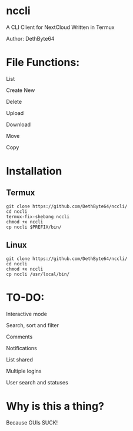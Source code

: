 # nccli
A CLI Client for NextCloud
Written in Termux

Author: DethByte64

# File Functions:

  List

  Create New

  Delete

  Upload

  Download

  Move

  Copy

# Installation
## Termux
    git clone https://github.com/DethByte64/nccli/
    cd nccli
    termux-fix-shebang nccli
    chmod +x nccli
    cp nccli $PREFIX/bin/
## Linux
    git clone https://github.com/DethByte64/nccli/
    cd nccli
    chmod +x nccli
    cp nccli /usr/local/bin/

# TO-DO:

  Interactive mode

  Search, sort and filter

  Comments

  Notifications

  List shared

  Multiple logins

  User search and statuses

# Why is this a thing?

  Because GUIs SUCK!

